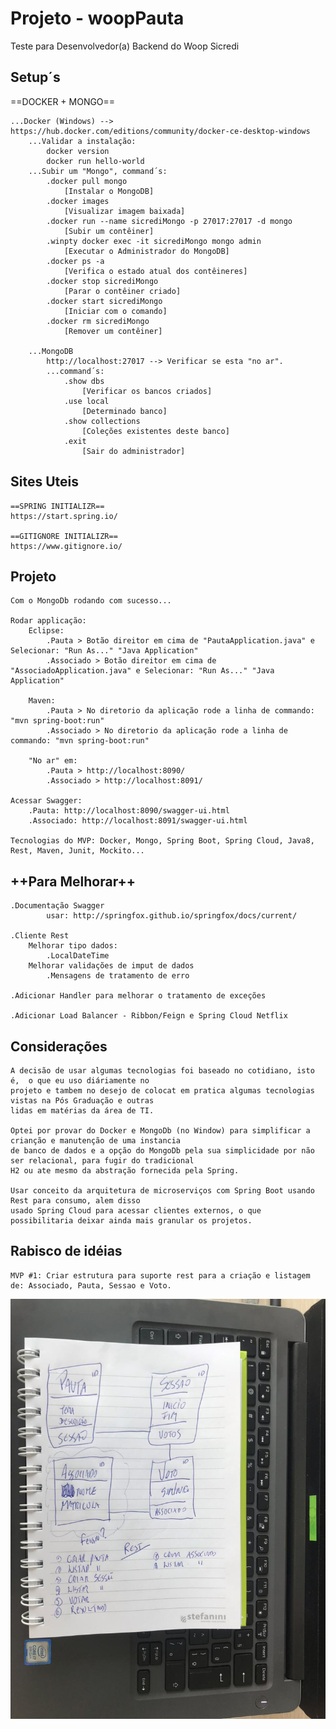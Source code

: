# Projeto - woopPauta
Teste para Desenvolvedor(a) Backend do Woop Sicredi

## Setup´s
==DOCKER + MONGO==

	...Docker (Windows) --> https://hub.docker.com/editions/community/docker-ce-desktop-windows
  		...Validar a instalação:
			docker version
			docker run hello-world
		...Subir um "Mongo", command´s:
			.docker pull mongo
				[Instalar o MongoDB]
			.docker images
				[Visualizar imagem baixada]
			.docker run --name sicrediMongo -p 27017:27017 -d mongo
				[Subir um contêiner]
			.winpty docker exec -it sicrediMongo mongo admin
				[Executar o Administrador do MongoDB]
			.docker ps -a
				[Verifica o estado atual dos contêineres]
			.docker stop sicrediMongo
				[Parar o contêiner criado]
			.docker start sicrediMongo
				[Iniciar com o comando]
			.docker rm sicrediMongo
				[Remover um contêiner]

		...MongoDB
			http://localhost:27017 --> Verificar se esta "no ar".
			...command´s:
				.show dbs
					[Verificar os bancos criados]
				.use local
					[Determinado banco]
				.show collections
					[Coleções existentes deste banco]
				.exit
					[Sair do administrador]

## Sites Uteis
	==SPRING INITIALIZR==
	https://start.spring.io/

	==GITIGNORE INITIALIZR==
	https://www.gitignore.io/
	
## Projeto
	Com o MongoDb rodando com sucesso...
	
	Rodar applicação: 
		Eclipse:
			.Pauta > Botão direitor em cima de "PautaApplication.java" e Selecionar: "Run As..." "Java Application"
			.Associado > Botão direitor em cima de "AssociadoApplication.java" e Selecionar: "Run As..." "Java Application"
	
		Maven:
			.Pauta > No diretorio da aplicação rode a linha de commando: "mvn spring-boot:run"
			.Associado > No diretorio da aplicação rode a linha de commando: "mvn spring-boot:run"
		
		"No ar" em: 
			.Pauta > http://localhost:8090/
			.Associado > http://localhost:8091/

	Acessar Swagger:
		.Pauta: http://localhost:8090/swagger-ui.html
		.Associado: http://localhost:8091/swagger-ui.html
	
	Tecnologias do MVP: Docker, Mongo, Spring Boot, Spring Cloud, Java8, Rest, Maven, Junit, Mockito...
		
## ++Para Melhorar++
	.Documentação Swagger
			usar: http://springfox.github.io/springfox/docs/current/

	.Cliente Rest
		Melhorar tipo dados:
			.LocalDateTime
		Melhorar validações de imput de dados
			.Mensagens de tratamento de erro
	
	.Adicionar Handler para melhorar o tratamento de exceções
	
	.Adicionar Load Balancer - Ribbon/Feign e Spring Cloud Netflix

## Considerações
	A decisão de usar algumas tecnologias foi baseado no cotidiano, isto é,  o que eu uso diáriamente no
	projeto e tambem no desejo de colocat em pratica algumas tecnologias vistas na Pós Graduação e outras
	lidas em matérias da área de TI.

	Optei por provar do Docker e MongoDb (no Window) para simplificar a crianção e manutenção de uma instancia
	de banco de dados e a opção do MongoDb pela sua simplicidade por não ser relacional, para fugir do tradicional
	H2 ou ate mesmo da abstração fornecida pela Spring.

	Usar conceito da arquitetura de microserviços com Spring Boot usando Rest para consumo, alem disso 
	usado Spring Cloud para acessar clientes externos, o que possibilitaria deixar ainda mais granular os projetos.
	
## Rabisco de idéias
	MVP #1: Criar estrutura para suporte rest para a criação e listagem de: Associado, Pauta, Sessao e Voto. 
![alt text](https://github.com/grfrick/woopPauta/blob/master/rabisco%20inicia%20de%20ideias%20MVP.jpeg)
